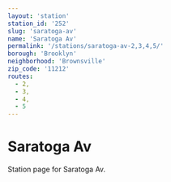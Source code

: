 ```yaml
---
layout: 'station'
station_id: '252'
slug: 'saratoga-av'
name: 'Saratoga Av'
permalink: '/stations/saratoga-av-2,3,4,5/'
borough: 'Brooklyn'
neighborhood: 'Brownsville'
zip_code: '11212'
routes:
  - 2,
  - 3,
  - 4,
  - 5
---
```

# Saratoga Av

Station page for Saratoga Av.
